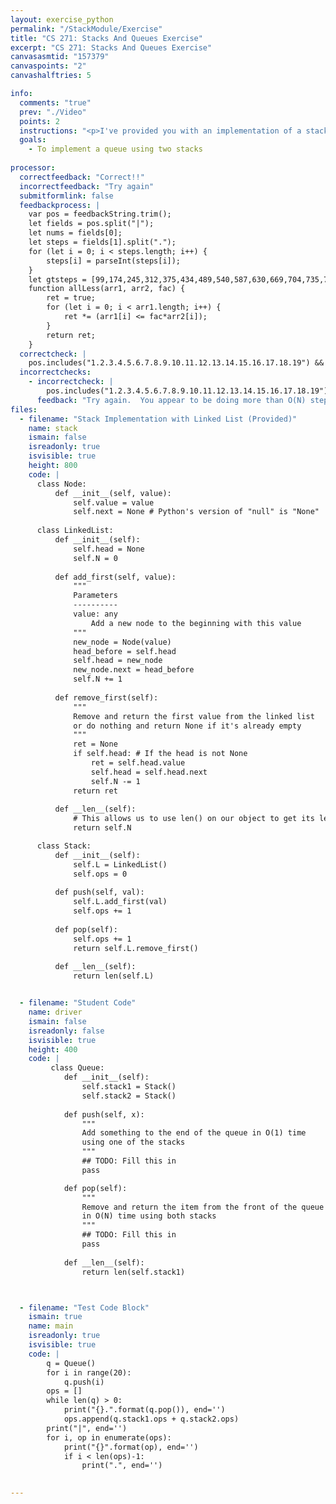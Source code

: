 ```yaml
---
layout: exercise_python
permalink: "/StackModule/Exercise"
title: "CS 271: Stacks And Queues Exercise"
excerpt: "CS 271: Stacks And Queues Exercise"
canvasasmtid: "157379"
canvaspoints: "2"
canvashalftries: 5

info:
  comments: "true"
  prev: "./Video"
  points: 2
  instructions: "<p>I've provided you with an implementation of a stack below that uses a linked list.  As I mentioned, a good way to implement a queue is with a doubly-linked list since we can add things to the end in O(1) time and we can remove things from the beginning in O(1) time.  However, it is also possible to implement a queue using two stacks (which is a useful exercise when talking about turing machines and pushdown automata in the theory of computation, FYI).  In this case, the best we can do is O(1) to push at the end of the queue and O(N) to pop from the front of the queue.  Use the two stacks, stack1 and stack2, in the Queue class to accomplish this below.</p>"
  goals:
    - To implement a queue using two stacks
    
processor:  
  correctfeedback: "Correct!!" 
  incorrectfeedback: "Try again"
  submitformlink: false
  feedbackprocess: | 
    var pos = feedbackString.trim();
    let fields = pos.split("|");
    let nums = fields[0];
    let steps = fields[1].split(".");
    for (let i = 0; i < steps.length; i++) {
        steps[i] = parseInt(steps[i]);
    }
    let gtsteps = [99,174,245,312,375,434,489,540,587,630,669,704,735,762,785,804,819,830,837,840];
    function allLess(arr1, arr2, fac) {
        ret = true;
        for (let i = 0; i < arr1.length; i++) {
            ret *= (arr1[i] <= fac*arr2[i]);
        }
        return ret;
    }
  correctcheck: |
    pos.includes("1.2.3.4.5.6.7.8.9.10.11.12.13.14.15.16.17.18.19") && allLess(steps, gtsteps, 2)
  incorrectchecks:
    - incorrectcheck: |
        pos.includes("1.2.3.4.5.6.7.8.9.10.11.12.13.14.15.16.17.18.19") && !allLess(steps, gtsteps, 2)
      feedback: "Try again.  You appear to be doing more than O(N) steps in some of your operations"
files:
  - filename: "Stack Implementation with Linked List (Provided)"
    name: stack
    ismain: false
    isreadonly: true
    isvisible: true
    height: 800
    code: | 
      class Node:
          def __init__(self, value):
              self.value = value
              self.next = None # Python's version of "null" is "None"
      
      class LinkedList:
          def __init__(self):
              self.head = None
              self.N = 0
          
          def add_first(self, value):
              """
              Parameters
              ----------
              value: any
                  Add a new node to the beginning with this value
              """
              new_node = Node(value)
              head_before = self.head
              self.head = new_node
              new_node.next = head_before
              self.N += 1
          
          def remove_first(self):
              """
              Remove and return the first value from the linked list
              or do nothing and return None if it's already empty
              """
              ret = None
              if self.head: # If the head is not None
                  ret = self.head.value
                  self.head = self.head.next
                  self.N -= 1
              return ret
          
          def __len__(self):
              # This allows us to use len() on our object to get its length!
              return self.N

      class Stack:
          def __init__(self):
              self.L = LinkedList()
              self.ops = 0
          
          def push(self, val):
              self.L.add_first(val)
              self.ops += 1
          
          def pop(self):
              self.ops += 1
              return self.L.remove_first()
        
          def __len__(self):
              return len(self.L)


  - filename: "Student Code"
    name: driver
    ismain: false
    isreadonly: false
    isvisible: true
    height: 400
    code: | 
         class Queue:
            def __init__(self):
                self.stack1 = Stack()
                self.stack2 = Stack()
            
            def push(self, x):
                """
                Add something to the end of the queue in O(1) time
                using one of the stacks
                """
                ## TODO: Fill this in
                pass

            def pop(self):
                """
                Remove and return the item from the front of the queue 
                in O(N) time using both stacks
                """
                ## TODO: Fill this in
                pass
            
            def __len__(self):
                return len(self.stack1)



  - filename: "Test Code Block"
    ismain: true
    name: main
    isreadonly: true
    isvisible: true
    code: |
        q = Queue()
        for i in range(20):
            q.push(i)
        ops = []
        while len(q) > 0:
            print("{}.".format(q.pop()), end='')
            ops.append(q.stack1.ops + q.stack2.ops)
        print("|", end='')
        for i, op in enumerate(ops):
            print("{}".format(op), end='')
            if i < len(ops)-1:
                print(".", end='')

        
---
```

